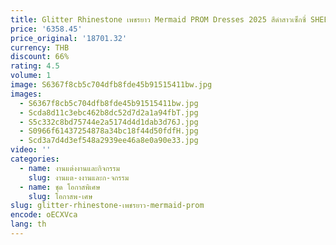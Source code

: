 ```yaml
---
title: Glitter Rhinestone เพชรยาว Mermaid PROM Dresses 2025 สีดําสาวเซ็กซี่ SHEER ชุดราตรีสําหรับวันเกิด PARTY ที่กําหนดเอง
price: '6358.45'
price_original: '18701.32'
currency: THB
discount: 66%
rating: 4.5
volume: 1
image: S6367f8cb5c704dfb8fde45b91515411bw.jpg
images:
  - S6367f8cb5c704dfb8fde45b91515411bw.jpg
  - Scda8d11c3ebc462b8dc52d7d2a1a94fbT.jpg
  - S5c332c8bd75744e2a5174d4d1dab3d76J.jpg
  - S0966f61437254878a34bc18f44d50fdfH.jpg
  - Scd3a7d4d3ef548a2939ee46a8e0a90e33.jpg
video: ''
categories:
  - name: งานแต่งงานและกิจกรรม
    slug: งานแต-งงานและก-จกรรม
  - name: ชุด โอกาสพิเศษ
    slug: โอกาสพ-เศษ
slug: glitter-rhinestone-เพชรยาว-mermaid-prom
encode: oECXVca
lang: th
---
```

  